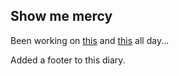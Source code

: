 ## Show me mercy

Been working on [this](https://github.com/XvarX/AfterClass/commits?author=joyeecheung) and [this](https://github.com/joyeecheung/virtual-bookcase/commits?author=joyeecheung) all day...

Added a footer to this diary.